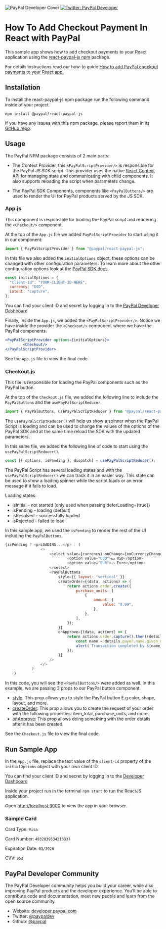![PayPal Developer Cover](https://github.com/paypaldev/.github/blob/main/pp-cover.png)
  <a href="https://twitter.com/paypaldev" target="_blank">
    <img alt="Twitter: PayPal Developer" src="https://img.shields.io/twitter/follow/paypaldev?style=social" />
  </a>
# How To Add Checkout Payment In React with PayPal

This sample app shows how to add checkout payments to your React application using the [react-paypal-js npm](https://www.npmjs.com/package/@paypal/react-paypal-js) package.

For details instructions read our how-to guide [How to add PayPal checkout payments to your React app.](https://dev.to/paypaldeveloper/how-to-add-paypal-checkout-payments-to-your-react-app-53aa)

## Installation

To install the react-paypal-js npm package run the following command inside of your project.

`npm install @paypal/react-paypal-js`

If you have any issues with this npm package, please report them in its [GitHub repo](https://github.com/paypal/react-paypal-js/issues).

## Usage
The PayPal NPM package consists of 2 main parts:

- The Context Provider, this `<PayPalScriptProvider/>` is responsible for the PayPal JS SDK script. This provider uses the native [React Context API](https://reactjs.org/docs/context.html) for managing state and communicating with child components. It also supports reloading the script when parameters change.

- The PayPal SDK Components, components like `<PayPalButtons/>` are used to render the UI for PayPal products served by the JS SDK.

### App.js

This component is responsible for loading the PayPal script and rendering the `<Checkout/>` component.

At the top of the `App.js` file we added `PayPalScriptProvider` to start using it in our component:

```javascript
import { PayPalScriptProvider } from "@paypal/react-paypal-js";
```

In this file we also added the `initialOptions` object, these options can be changed with other configuration parameters. To learn more about the other configuration options look at the [PayPal SDK docs](https://developer.paypal.com/docs/business/javascript-sdk/javascript-sdk-configuration/).

```javascript
const initialOptions = {
  "client-id": "YOUR-CLIENT-ID-HERE",
  currency: "USD",
  intent: "capture",
};
```
You can find your client ID and secret by logging in to the [PayPal Developer Dashboard](https://www.paypal.com/signin?returnUri=https%3A%2F%2Fdeveloper.paypal.com%2Fdeveloper%2Fapplications&_ga=1.9387580.841672670.1664266268.)

Finally, inside the `App.js`, we added the `<PayPalScriptProvider/>`. Notice we have inside the provider the `<Checkout/>` component where we have the PayPal components.

```jsx
<PayPalScriptProvider options={initialOptions}>
        <Checkout/>
</PayPalScriptProvider>
```

See the `App.js` file to view the final code.

### Checkout.js

This file is responsible for loading the PayPal components such as the PayPal button. 

At the top of the `Checkout.js` file, we added the following line to include the `PayPalButtons` and the `usePayPalScriptReducer`.

```javascript
import { PayPalButtons, usePayPalScriptReducer } from "@paypal/react-paypal-js";
```

The `usePayPalScriptReducer()` will help us show a spinner when the PayPal Script is loading and can be used to change the values of the options of the PayPal SDK and at the same time reload the SDK with the updated parameters.

In this same file, we added the following line of code to start using the `usePayPalScriptReducer()`. 

```javascript
const [{ options, isPending }, dispatch] = usePayPalScriptReducer();
```

The PayPal Script has several loading states and with the `usePayPalScriptReducer()` we can track it in an easier way. This state can be used to show a loading spinner while the script loads or an error message if it fails to load.

Loading states:
- isInitial - not started (only used when passing deferLoading={true})
- isPending - loading (default)
- isResolved - successfully loaded
- isRejected - failed to load

In this sample app, we used the `isPending` to render the rest of the UI including the `PayPalButtons`.

```javascript
{isPending ? <p>LOADING...</p> : (
                <>
                    <select value={currency} onChange={onCurrencyChange}>
                            <option value="USD">💵 USD</option>
                            <option value="EUR">💶 Euro</option>
                    </select>
                    <PayPalButtons 
                        style={{ layout: "vertical" }}
                        createOrder={(data, actions) => {
                            return actions.order.create({
                                purchase_units: [
                                    {
                                        amount: {
                                            value: "8.99",
                                        },
                                    },
                                ],
                            });
                        }}
                        onApprove={(data, actions) => {
                            return actions.order.capture().then((details) => {
                                const name = details.payer.name.given_name;
                                alert(`Transaction completed by ${name}`);
                            });
                        }}
                    />
                </>
            )
    }
```

In this code, you will see the `<PayPalButtons/>` were added as well. In this example, we are passing 3 props to our PayPal button component.

- [style](https://developer.paypal.com/sdk/js/reference/#style): This prop allows you to style the PayPal button E.g color, shape, layout, and more.
- [createOrder](https://developer.paypal.com/docs/api/orders/v2/#orders-create-request-body): This prop allows you to create the request of your order with the following properties: item_total, purchase_units, and more.
- [onApprove](https://developer.paypal.com/docs/api/orders/v2/#orders_get): This prop allows doing something with the order details after it has been created.

See the `Checkout.js` file to view the final code.

## Run Sample App

In the `App.js` file, replace the text value of the `client-id` property of the `initialOptions` object with your own client ID.

You can find your client ID and secret by logging in to the [Developer Dashboard](https://www.paypal.com/signin?returnUri=https%3A%2F%2Fdeveloper.paypal.com%2Fdeveloper%2Fapplications&_ga=1.9387580.841672670.1664266268.)

Inside your project run in the terminal `npm start` to run the ReactJS application.

Open [http://localhost:3000](http://localhost:3000) to view the app in your browser.

### Sample Card
Card Type: `Visa`

Card Number: `4032039534213337`

Expiration Date: `03/2026`

CVV: `952`

## PayPal Developer Community

The PayPal Developer community helps you build your career, while also improving PayPal products and the developer experience. You’ll be able to contribute code and documentation, meet new people and learn from the open source community.

* Website: [developer.paypal.com](https://developer.paypal.com)
* Twitter: [@paypaldev](https://twitter.com/paypaldev)
* Github:  [@paypal](https://github.com/paypal)



